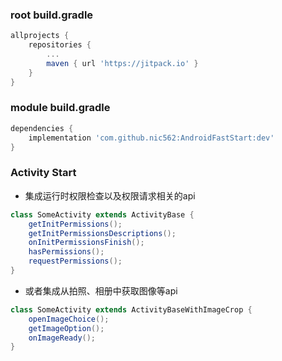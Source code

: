 
### root build.gradle
```gradle
allprojects {
    repositories {
        ...
        maven { url 'https://jitpack.io' }
    }
}
```

### module build.gradle
```gradle
dependencies {
    implementation 'com.github.nic562:AndroidFastStart:dev'
}
```

### Activity Start
- 集成运行时权限检查以及权限请求相关的api
```java
class SomeActivity extends ActivityBase {
    getInitPermissions();
    getInitPermissionsDescriptions();
    onInitPermissionsFinish();
    hasPermissions();
    requestPermissions();
}
```

- 或者集成从拍照、相册中获取图像等api
```java
class SomeActivity extends ActivityBaseWithImageCrop {
    openImageChoice();
    getImageOption();
    onImageReady();
}
```